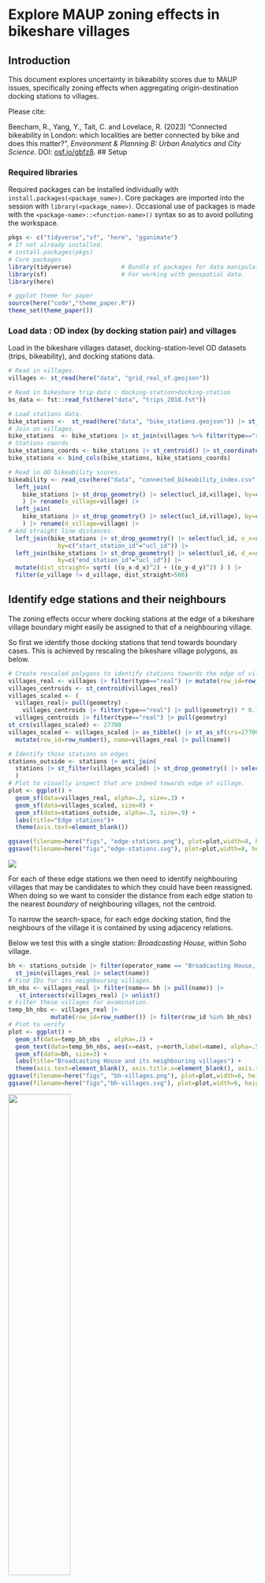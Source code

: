 Explore MAUP zoning effects in bikeshare villages
================

## Introduction

This document explores uncertainty in bikeability scores due to MAUP
issues, specifically zoning effects when aggregating origin-destination
docking stations to villages.

Please cite:

Beecham, R., Yang, Y., Tait, C. and Lovelace, R. (2023) “Connected
bikeability in London: which localities are better connected by bike and
does this matter?”, *Environment & Planning B: Urban Analytics and City
Science*. DOI: [osf.io/gbfz8](https://osf.io/gbfz8). \## Setup

### Required libraries

Required packages can be installed individually with
`install.packages(<package_name>)`. Core packages are imported into the
session with `library(<package_name>)`. Occasional use of packages is
made with the `<package-name>::<function-name>()` syntax so as to avoid
polluting the workspace.

``` r
pkgs <- c("tidyverse","sf", "here", "gganimate")
# If not already installed.
# install.packages(pkgs)
# Core packages
library(tidyverse)              # Bundle of packages for data manipulation.
library(sf)                     # For working with geospatial data.
library(here)

# ggplot theme for paper
source(here("code","theme_paper.R"))
theme_set(theme_paper())
```

### Load data : OD index (by docking station pair) and villages

Load in the bikeshare villages dataset, docking-station-level OD
datasets (trips, bikeability), and docking stations data.

``` r
# Read in villages.
villages <- st_read(here("data", "grid_real_sf.geojson"))

# Read in bikeshare trip data : docking-station>docking-station
bs_data <- fst::read_fst(here("data", "trips_2018.fst"))

# Load stations data.
bike_stations <-  st_read(here("data", "bike_stations.geojson")) |> st_transform(crs=27700)
# Join on villages.
bike_stations  <- bike_stations |> st_join(villages %>% filter(type=="real") %>%  select(village=name), .predicate=st_intersects())
# Stations coords
bike_stations_coords <- bike_stations |> st_centroid() |> st_coordinates() |> as_tibble() |> rename_all(tolower)
bike_stations <- bind_cols(bike_stations, bike_stations_coords)

# Read in OD bikeability scores.
bikeability <- read_csv(here("data", "connected_bikeability_index.csv")) |>
  left_join(
    bike_stations |> st_drop_geometry() |> select(ucl_id,village), by=c("start_station_id"="ucl_id")
    ) |> rename(o_village=village) |>
  left_join(
    bike_stations |> st_drop_geometry() |> select(ucl_id,village), by=c("end_station_id"="ucl_id")
    ) |> rename(d_village=village) |>
# Add straight line distances.
  left_join(bike_stations |> st_drop_geometry() |> select(ucl_id, o_x=x, o_y=y),
              by=c("start_station_id"="ucl_id")) |>
  left_join(bike_stations |> st_drop_geometry() |> select(ucl_id, d_x=x, d_y=y),
              by=c("end_station_id"="ucl_id")) |>
  mutate(dist_straight= sqrt( ((o_x-d_x)^2) + ((o_y-d_y)^2) ) ) |>
  filter(o_village != d_village, dist_straight>500)
```

## Identify edge stations and their neighbours

The zoning effects occur where docking stations at the edge of a
bikeshare village boundary might easily be assigned to that of a
neighbouring village.

So first we identify those docking stations that tend towards boundary
cases. This is achieved by rescaling the bikeshare village polygons, as
below.

``` r
# Create rescaled polygons to identify stations towards the edge of villages.
villages_real <- villages |> filter(type=="real") |> mutate(row_id=row_number())
villages_centroids <- st_centroid(villages_real)
villages_scaled <- (
  villages_real|> pull(geometry) -
    villages_centroids |> filter(type=="real") |> pull(geometry)) * 0.7 +
  villages_centroids |> filter(type=="real") |> pull(geometry)
st_crs(villages_scaled) <- 27700
villages_scaled <- villages_scaled |> as_tibble() |> st_as_sf(crs=27700) |>
  mutate(row_id=row_number(), name=villages_real |> pull(name))

# Identify those stations on edges
stations_outside <- stations |> anti_join(
  stations |> st_filter(villages_scaled) |> st_drop_geometry() |> select(operator_name)
  )
# Plot to visually inspect that are indeed towards edge of village.
plot <- ggplot() +
  geom_sf(data=villages_real, alpha=.2, size=.3) +
  geom_sf(data=villages_scaled, size=0) +
  geom_sf(data=stations_outside, alpha=.3, size=.9) +
  labs(title="Edge stations")+
  theme(axis.text=element_blank())

ggsave(filename=here("figs", "edge-stations.png"), plot=plot,width=8, height=5, dpi=300)
ggsave(filename=here("figs","edge-stations.svg"), plot=plot,width=8, height=5)
```

![](./figs/edge-stations.svg)

For each of these edge stations we then need to identify neighbouring
villages that may be candidates to which they could have been
reassigned. When doing so we want to consider the distance from each
edge station to the nearest *boundary* of neighbouring villages, not the
centroid.

To narrow the search-space, for each edge docking station, find the
neighbours of the village it is contained by using adjacency relations.

Below we test this with a single station: *Broadcasting House*, within
Soho village.

``` r
bh <- stations_outside |> filter(operator_name == "Broadcasting House, Marylebone") |>
  st_join(villages_real |> select(name))
# Find IDs for its neighbouring villages.
bh_nbs <- villages_real |> filter(name== bh |> pull(name)) |>
   st_intersects(villages_real) |> unlist()
# Filter these villages for examination.
temp_bh_nbs <- villages_real |>
            mutate(row_id=row_number()) |> filter(row_id %in% bh_nbs)
# Plot to verify
plot <- ggplot() +
  geom_sf(data=temp_bh_nbs  , alpha=.2) +
  geom_text(data=temp_bh_nbs, aes(x=east, y=north,label=name), alpha=.5, family="Avenir Book") +
  geom_sf(data=bh, size=3) +
  labs(title="Broadcasting House and its neighbouring villages") +
  theme(axis.text=element_blank(), axis.title.x=element_blank(), axis.title.y=element_blank())
ggsave(filename=here("figs", "bh-villages.png"), plot=plot,width=6, height=5, dpi=300)
ggsave(filename=here("figs","bh-villages.svg"), plot=plot,width=6, height=5)
```

<img src="./figs/bh-villages.svg" style="width:50.0%" />

Next we want to calculate the distance between this docking station and
the closest part of the boundary of its neighbours. This is to make sure
that this distance crosses over into neighbouing villages. Therefore we
caluclate this based on the villages_scaled data. We also decide on a
reasonable distance threshold, 500 metres, beyond which it would not
make sense to reallocate due to boundary effects.

``` r
# Make some tighter boundaries.
villages_scaled <- (
  villages_real|> pull(geometry) -
    villages_centroids |> filter(type=="real") |> pull(geometry)) * 0.7 +
  villages_centroids |> filter(type=="real") |> pull(geometry)
st_crs(villages_scaled) <- 27700
villages_scaled <- villages_scaled |> as_tibble() |> st_as_sf(crs=27700) |>
  mutate(row_id=row_number(), name=villages_real |> pull(name))

temp_bh_nbs_scaled <- villages_scaled |> mutate(row_id=row_number()) |> filter(row_id %in% bh_nbs)
# Calculate those distances to neighbours.
nearest <- st_nearest_points(bh, temp_bh_nbs_scaled)
bw<-500
dists <- nearest |>
    st_as_sf() |>
    st_coordinates() |>
    as_tibble() |>
    mutate(is_dest=row_number() %% 2 == 0) |>
    filter(is_dest) |>
    st_as_sf(coords=c("X","Y"), crs=27700) |> select(geometry) |>
    st_join(temp_bh_nbs |> select(nearest_name=name)) |>
    mutate(dist=as.numeric(st_length(nearest))) |>
    filter(dist<bw)
# Plot those villages that are candidates for being reallocated.
plot <- ggplot() +
  geom_sf(data=temp_bh_nbs  , alpha=.2) +
  geom_sf(data=temp_bh_nbs_scaled  , alpha=.2, size=0) +
  geom_text(data=temp_bh_nbs, aes(x=east, y=north,label=name), alpha=.5, family="Avenir Book") +
  geom_sf(data=temp_bh_nbs |> filter(name %in% dists$nearest_name) , fill="transparent", size=1) +
  geom_sf(data=nearest, size=.3) +
  geom_sf(data=bh, size=2) +
  labs(title="Broadcasting House and distance to neighbour boundaries") +
  theme(axis.text=element_blank(), axis.title.x=element_blank(), axis.title.y=element_blank())
ggsave(filename=here("figs", "bh-neighbours.png"), plot=plot,width=7, height=5, dpi=300)
ggsave(filename=here("figs","bh-neighbours.svg"), plot=plot,width=7, height=5)
```

<img src="./figs/bh-neighbours.svg" style="width:50.0%" />

## Reallocate stochastically

We then want to have some stochastic process whereby points are
reallocated to villages including that within which they are contained
with a probability that varies by these distances.

``` r
# Here we use 1/d, but it may be instructive to vary this with an exponent to
# increase / decrease the penalty.
# E.g. d^2 to increase, d^.5 to decrease.
dat <- dists |> mutate(w=(1/(dist)), prop=round((w/sum(w)*100))) |>  select(nearest_name, prop) |> st_drop_geometry()
# Generate resamples.
resamples<-sample(dat$nearest_name, size=100, prob=dat$prop, replace=TRUE)
bh_animate <- bh |> mutate(villages=list(resamples)) |> unnest(villages) |> st_drop_geometry() |>
  left_join(
    villages_real |> select(name), by=c("villages"="name")) |>
  mutate(boot_id=row_number()) |> st_as_sf()

# Plot resamples.
anim <- bh_animate |>
  ggplot() +
  geom_sf(data=temp_bh_nbs  , alpha=.2) +
  geom_sf(data=temp_bh_nbs_scaled  , alpha=.2, size=0) +
  geom_text(data=temp_bh_nbs, aes(x=east, y=north,label=name), alpha=.5, family="Avenir Book") +
  geom_sf(data=nearest, size=.3) +
  geom_sf(fill="transparent", size=1) +
  labs(title = "Resample: {closest_state}") +
  gganimate::transition_states(boot_id) +
  theme(axis.text=element_blank(), axis.title.x=element_blank(), axis.title.y=element_blank())

gganimate::animate(nframes=210, fps=20, anim, start_pause=0, end_pause=10, width=800, height=600, res=150, renderer=gganimate::gifski_renderer(here("figs", "anim_bh.gif")))
```

<img src="./figs/anim_bh.gif" style="width:50.0%" />

## Apply to full dataset

So first we build up a dataset where for each edge station
(`outside_station`) geometries for their village neighbours are stored,
both the original and rescaled geometries.

``` r
temp_outside_stations <- stations_outside |> st_join(villages_real |> select(name))
village_neighbours <-
  villages_real |> filter(name %in% temp_outside_stations$name |> unique()) |>
  select(name) |>  mutate(nbs=st_intersects(geometry, villages_real) |>  unname()) |> st_drop_geometry() |>
  nest(data=nbs) |>
  mutate(
    ids=map(data,~.x |> unname() |> unlist()),
    geom_orig=map(ids, ~ villages_real |> filter(row_id %in% .x) |> select(nearest_name=name, geometry)),
    geom_scaled=map(ids, ~ villages_scaled |> filter(row_id %in% .x) |> select(nearest_name=name, geometry))
  ) |> select(-data)
```

The next task is to build a dataset containing the distances between
each edge station and its nearest village boundaries. The same approach
is used as with the *Broadcasting House* example, but we use a
functional (`map()`) to scale this up to every edge docking station.

``` r
get_neighbour <- function(pts, nbs_scaled, nbs) {
  nearest <- st_nearest_points(pts, nbs_scaled)
  dists <- nearest |>
    st_as_sf() |>
    st_coordinates() |>
    as_tibble() |>
    mutate(is_dest=row_number() %% 2 == 0) |>
    filter(is_dest) |>
    st_as_sf(coords=c("X","Y"), crs=27700) |> select(geometry) |>
    st_join(nbs |> select(name=nearest_name)) |>
    mutate(dist=as.numeric(st_length(nearest)))
  return(dists)
}

temp_outside_station_neighbours <- temp_outside_stations |>
  nest(data=-operator_name) |>
  mutate(
    dists=map(
      data,
      ~get_neighbour(
        pts=.x$geometry,
        nbs_scaled=village_neighbours |> filter(name==.x$name) |> select(name, geom_scaled) |>
               unnest(cols=geom_scaled) |> st_as_sf(),
        nbs=village_neighbours |> filter(name==.x$name) |> select(name, geom_orig) |>
        unnest(cols=geom_orig) |> st_as_sf()
      )
    )
  )
```

Again there is a stochastic, Monte Carlo-type, approach to resampling
villages of edge stations in a probabilistic way. We create 100
simulated village positions for each edge docking station.

``` r
temp_resampled_dat <- temp_outside_station_neighbours |>
  mutate(
    dat=map(dists,
            ~.x |> filter(dist<500) |> mutate(w=(1/sqrt(dist)), prop=round((w/sum(w)*100))) |>
              select(name, prop) |> st_drop_geometry()),
    resamples=
      map(dat,
          ~tibble(
            relocate=sample(.x$name, size=100, prob=.x$prop, replace=TRUE)
            )
      ),
    village=map(data, ~first(.x$name))
  ) |>
  select(operator_name, village, resamples) |> unnest(c(resamples)) |> unnest(c(village)) |>
  group_by(operator_name) |> mutate(boot_id=row_number()) |> ungroup()

stations_inside <- stations |>
  st_join(villages_real |> select(name)) |> st_drop_geometry() |>
  filter(!operator_name %in% (temp_resampled_dat$operator_name |> unique())) |> select(-ucl_id, village=name) |> unique() |>
  nest(data=village) |>
  mutate(
    relocate=map(data, ~rep(.x$village,times=100))
  ) |>
  select(-data) |> unnest(relocate) |>
  group_by(operator_name) |>
  mutate(village=relocate, boot_id=row_number()) |>
  ungroup()

resampled_dat <- bind_rows(temp_resampled_dat, stations_inside) |>
  inner_join(stations |> st_drop_geometry() |> group_by(operator_name) |> summarise(id=first(ucl_id)) |> ungroup())
```

For each docking-station OD pair, we generate 100 simulated datasets
with the edge docking stations reassigned to neighbouring villages
probabilistically.

``` r
get_resampled_dat <- function(boot_id, dat, resampled) {
  dat <- dat |>
    inner_join(resampled |> filter(boot_id==!!boot_id) |> select(id, o_village=relocate), by=c("start_station_id"="id")) |>
  left_join(resampled |> filter(boot_id==!!boot_id) |> select(id, d_village=relocate), by=c("end_station_id"="id")) |>
    filter(o_village!=d_village) |>
    group_by(o_village, d_village) |>
    summarise(index=mean(index)) |> ungroup() |> mutate(boot_id=!!boot_id)
  return(dat)
}

simulated_data <- bind_rows(
  map(1:100,
      ~get_resampled_dat(
        boot_id=quo(.x),
        dat=bikeability |>
          mutate(
            across(
              .cols=c(start_station_id, end_station_id),
              .fns=~as.character(.x)
              )
            ) |>
          select(start_station_id, end_station_id, index=cb_index),
        resampled=resampled_dat |> mutate(id=as.character(id)) |>   select(relocate,id, boot_id))
  )
)

write_csv(simulated_data, here("data", "simulated_data.csv"))
```

Animate over the simulated data to generate a [Hullman et
al. 2015](https://journals.plos.org/plosone/article?id=10.1371/journal.pone.0142444)
of candidate maps, in so doing we experience uncertainty due to zoning
effects.

``` r
ods_full <- tibble(
  o_village=rep(rep(villages |> filter(type=="real") |> pull(name), times=66), times=100),
  d_village=rep(rep(villages |> filter(type=="real") |> pull(name), times=1, each=66), times=100),
  boot_id=rep(1:100, times=66, each=66)
)

temp_anim_data <- simulated_data |>
  mutate(label=d_village) |>
  right_join(ods_full |> left_join(villages_real, by=c("o_village"="name"))) |> st_as_sf() |> filter(d_village=="Westminster")

anim_index_map  <- temp_anim_data |>
  ggplot()+
 geom_sf(data= . %>% group_by(boot_id) %>% summarise(), colour="#616161", fill="transparent", size=0.65)+
  geom_sf(aes(fill=index), colour="#616161", size=0.3)+
  geom_sf(data=. %>%  filter(o_village==d_village),
            colour="#616161", fill="transparent", size=0.65) +
  geom_text(data= .  %>%  filter(o_village==d_village),
            aes(x=east, y=north, label=str_sub(d_village,1,1)),
            colour="#252525", alpha=0.9, size=4, show.legend=FALSE,
            hjust="centre", vjust="middle", family="Avenir Book")+
  coord_sf(crs=st_crs(villages_real), datum=NA)+
  guides(fill=FALSE)+
  scale_fill_distiller(
    palette="Blues", direction=1,
    guide = "colourbar", na.value="#f7f7f7"
  )+
  gganimate::transition_states(boot_id) +
  labs(title = "Resample: {closest_state}") +
  theme_paper() +
  theme(
    axis.title.x=element_blank(),axis.title.y=element_blank(),
    panel.background = element_rect(fill="#ffffff", colour="#ffffff"),
  )
gganimate::animate(nframes=210, fps=20, anim_index_map, start_pause=0,end_pause=10, width=1100, height=700, res=150, renderer=gganimate::gifski_renderer(here("figs", "anim_zoning.gif")))
```

![](./figs/anim_zoning.gif)
